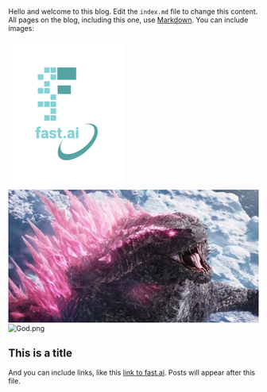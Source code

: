 Hello and welcome to this blog. Edit the `index.md` file to change this content. All pages on the blog, including this one, use [Markdown](https://guides.github.com/features/mastering-markdown/). You can include images:


  ![Image of fast.ai logo](images/logo.png)
  ![Image of fast.ai logo](images/God.png)
  <img src="God.png" alt="God.png" width="100">


  
## This is a title

And you can include links, like this [link to fast.ai](https://www.fast.ai). Posts will appear after this file. 
